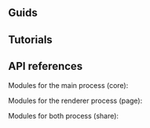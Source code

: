 ## Guids

## Tutorials

## API references

Modules for the main process (core):

Modules for the renderer process (page):

Modules for both process (share):
